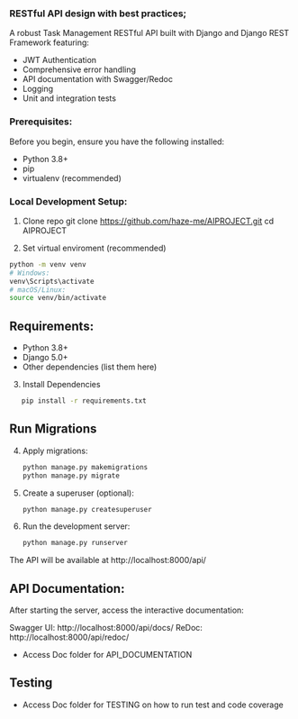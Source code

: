 
### RESTful API design with best practices;

A robust Task Management RESTful API built with Django and Django REST Framework featuring:
- JWT Authentication
- Comprehensive error handling
- API documentation with Swagger/Redoc
- Logging
- Unit and integration tests


### Prerequisites:
Before you begin, ensure you have the following installed:
- Python 3.8+
- pip
- virtualenv (recommended)

### Local Development Setup:

1. Clone repo
git clone https://github.com/haze-me/AIPROJECT.git
cd AIPROJECT

2. Set virtual enviroment (recommended)
```bash
python -m venv venv
# Windows:
venv\Scripts\activate
# macOS/Linux:
source venv/bin/activate
```
## Requirements:
- Python 3.8+
- Django 5.0+
- Other dependencies (list them here)

3. Install Dependencies
```bash
   pip install -r requirements.txt
```


## Run Migrations

4. Apply migrations:
   ```bash
   python manage.py makemigrations
   python manage.py migrate
   ```

5. Create a superuser (optional):
   ```bash
   python manage.py createsuperuser
   ```
7. Run the development server:
   ```bash
   python manage.py runserver
   ```

The API will be available at http://localhost:8000/api/

## API Documentation:
After starting the server, access the interactive documentation:

Swagger UI: http://localhost:8000/api/docs/
ReDoc: http://localhost:8000/api/redoc/

- Access Doc folder for API_DOCUMENTATION

## Testing
- Access Doc folder for TESTING on how to run test and code coverage